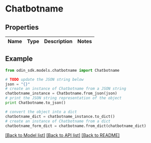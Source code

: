 # Chatbotname


## Properties

Name | Type | Description | Notes
------------ | ------------- | ------------- | -------------

## Example

```python
from odin_sdk.models.chatbotname import Chatbotname

# TODO update the JSON string below
json = "{}"
# create an instance of Chatbotname from a JSON string
chatbotname_instance = Chatbotname.from_json(json)
# print the JSON string representation of the object
print Chatbotname.to_json()

# convert the object into a dict
chatbotname_dict = chatbotname_instance.to_dict()
# create an instance of Chatbotname from a dict
chatbotname_form_dict = chatbotname.from_dict(chatbotname_dict)
```
[[Back to Model list]](../README.md#documentation-for-models) [[Back to API list]](../README.md#documentation-for-api-endpoints) [[Back to README]](../README.md)


